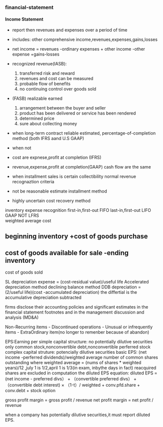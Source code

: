 ### financial-statement

#### Income Statement
- report then revenues and expenses over a period of time
- includes: other comprehensive income,revenues,expenses,gains,losses
- net income = revenues -ordinary expenses + other income -other expense +gains-losses

- recognized revenue(IASB): 
	1. transferred risk and reward
	2. revenues and cost can be measured
	3. probable flow of  benefits
	4. no continuing control over goods sold
- (FASB)
	realizable earned
	1. arrangement between the buyer and seller
	2. product has been delivered or service has been rendered
	3. determined price
	4. sure about collecting money

- when long-term contract reliable estimated,
percentage-of-completion method (both IFRS aand U.S GAAP)
- when not
- cost are expnese,profit at completion (IFRS)
- revenue,expense,profit at completion(GAAP)
cash flow are the same

- when installment sales is certain collectibility
	normal revenue recognaztion criteria
- not be reasonable estimate 
	installment method
- highly uncertain
	cost recovery method

inventory expense recognition
first-in,first-out FIFO 
last-in,first-out LIFO	GAAP NOT LFRS	
weighted average cost 

beginning inventory 
+cost of goods purchase
-----------------------
cost of goods available for sale
-ending inventory 
-----------------------
cost of goods sold

SL depreciation expense = (cost-residual value)/useful life
Accelerated depreciation method
declining balance method
	DDB depreciation = (2/useful life)(cost -accumulated depreciation)
	the differtial is the accumulative depreciation subtracted

firms disclose their accounting policies and significant estimates in the financial statement footnotes and in the management discussion and analysis (MD&A)

Non-Recurring items
	- Discontinued operations
	- Unusual or infrequently items
	- ExtraOrdinary item(no longer to remenber because of abandon)

EPS:Earning per 
simple capital structure:
no potentially dilutive securities
only common stock,nonconvertible debt,nonconvertible perferred stock
complex capital struture:
potencially dilutive securities
basic EPS: (net income -perferred dividends)/weighted average number of common shares outstanding
  where weighted average = (nums of shares * weighted years)/12 ,july 1 is 1/2,april 1 is 1/3(in exam, inbythe days in fact)
reacquired shares are excluded in computation
the diluted EPS equation:
	diluted EPS = (net income - preferred divs） + （convertible preferred divs） + （convertible debt interest) × （1-t）/
	weighted + conv.pfd.share + conv.debt + stock option

gross profit margin  = gross profit / revenue
net profit margin = net profit / revenue

when a company has potentially dilutive securities,it must report diluted EPS.












